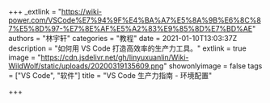 +++
_extlink = "https://wiki-power.com/VSCode%E7%94%9F%E4%BA%A7%E5%8A%9B%E6%8C%87%E5%8D%97-%E7%8E%AF%E5%A2%83%E9%85%8D%E7%BD%AE"
authors = "林宇轩"
categories = "教程"
date = 2021-01-10T13:03:37Z
description = "如何用 VS Code 打造高效率的生产力工具。"
extlink = true
image = "https://cdn.jsdelivr.net/gh/linyuxuanlin/Wiki-WildWolf/static/uploads/20200319135609.png"
showonlyimage = false
tags = ["VS Code", "软件"]
title = "VS Code 生产力指南 - 环境配置"

+++
